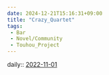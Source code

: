 ```yaml
---
date: 2024-12-21T15:16:31+09:00
title: "Crazy_Quartet"
tags:
 - Bar
 - Novel/Community
 - Touhou_Project
---
```


daily:: [2022-11-01](Daily_Note/2022-11-01.md)